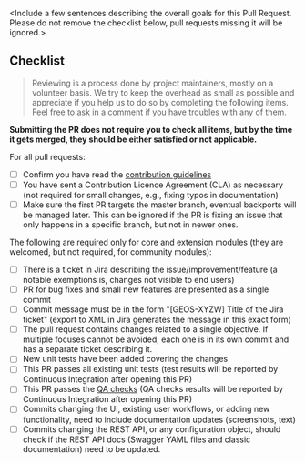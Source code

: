 <Include a few sentences describing the overall goals for this Pull Request. Please do not remove the checklist below, pull requests missing it will be ignored.>

## Checklist

> Reviewing is a process done by project maintainers, mostly on a volunteer basis. We try to keep the overhead as small as possible and appreciate if you help us to do so by completing the following items. Feel free to ask in a comment if you have troubles with any of them.

**Submitting the PR does not require you to check all items, but by the time it gets merged, they should be either satisfied or not applicable.**


For all pull requests:

- [ ] Confirm you have read the [contribution guidelines](https://github.com/geoserver/geoserver/blob/master/CONTRIBUTING.md) 
- [ ] You have sent a Contribution Licence Agreement (CLA) as necessary (not required for small changes, e.g., fixing typos in documentation)
- [ ] Make sure the first PR targets the master branch, eventual backports will be managed later. This can be ignored if the PR is fixing an issue that only happens in a specific branch, but not in newer ones.

The following are required only for core and extension modules (they are welcomed, but not required, for community modules):
- [ ] There is a ticket in Jira describing the issue/improvement/feature (a notable exemptions is, changes not visible to end users)
- [ ] PR for bug fixes and small new features are presented as a single commit
- [ ] Commit message must be in the form "[GEOS-XYZW] Title of the Jira ticket" (export to XML in Jira generates the message in this exact form)
- [ ] The pull request contains changes related to a single objective. If multiple focuses cannot be avoided, each one is in its own commit and has a separate ticket describing it.
- [ ] New unit tests have been added covering the changes
- [ ] This PR passes all existing unit tests (test results will be reported by Continuous Integration after opening this PR)
- [ ] This PR passes the [QA checks](https://docs.geoserver.org/latest/en/developer/qa-guide/index.html) (QA checks results will be reported by Continuous Integration after opening this PR)
- [ ] Commits changing the UI, existing user workflows, or adding new functionality, need to include documentation updates (screenshots, text)
- [ ] Commits changing the REST API, or any configuration object, should check if the REST API docs (Swagger YAML files and classic documentation) need to be updated.
